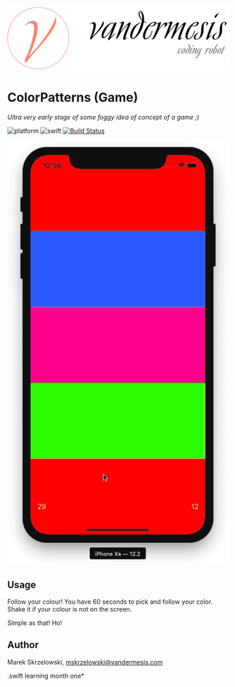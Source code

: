 ![logo](/Demo/logo.png)



# ColorPatterns (Game)

*Ultra very early stage of some foggy idea of concept of a game ;)*

![platform](https://img.shields.io/badge/platform-iOS-green.svg)
![swift](https://img.shields.io/badge/swift-5.0-brightgreen.svg)
[![Build Status](https://travis-ci.org/vandermesis/ColorPatterns.svg?branch=master)](https://travis-ci.org/vandermesis/ColorPatterns)



![animation](/Demo/animation.gif)

## Usage

Follow your colour!
You have 60 seconds to pick and follow your color. Shake it if your colour is not on the screen.

Simple as that!
Ho!

## Author

Marek Skrzelowski, mskrzelowski@vandermesis.com

.swift learning month one*